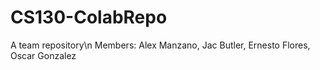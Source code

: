 # CS130-ColabRepo
A team repository\n
Members: Alex Manzano, Jac Butler, Ernesto Flores, Oscar Gonzalez

